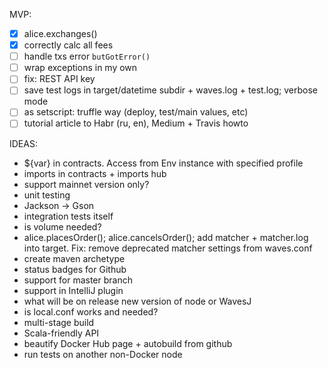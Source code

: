 MVP:
- [x] alice.exchanges()
- [x] correctly calc all fees
- [ ] handle txs error `butGotError()`
- [ ] wrap exceptions in my own
- [ ] fix: REST API key
- [ ] save test logs in target/datetime subdir + waves.log + test.log; verbose mode
- [ ] as setscript: truffle way (deploy, test/main values, etc)
- [ ] tutorial article to Habr (ru, en), Medium + Travis howto

IDEAS:
* ${var} in contracts. Access from Env instance with specified profile
* imports in contracts + imports hub
* support mainnet version only?
* unit testing
* Jackson -> Gson
* integration tests itself
* is volume needed?
* alice.placesOrder(); alice.cancelsOrder(); add matcher + matcher.log into target. Fix: remove deprecated matcher settings from waves.conf
* create maven archetype
* status badges for Github
* support for master branch
* support in IntelliJ plugin
* what will be on release new version of node or WavesJ
* is local.conf works and needed?
* multi-stage build
* Scala-friendly API
* beautify Docker Hub page + autobuild from github
* run tests on another non-Docker node
